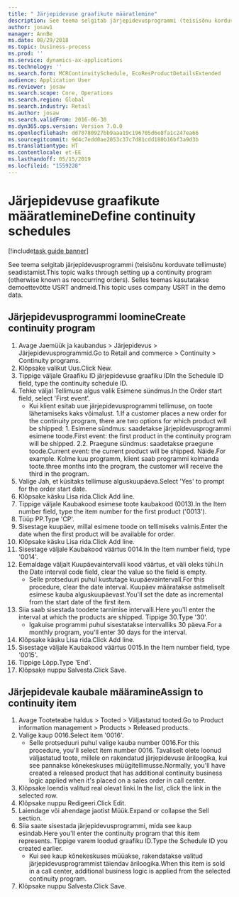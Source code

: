 ```yaml
---
title: " Järjepidevuse graafikute määratlemine"
description: See teema selgitab järjepidevusprogrammi (teisisõnu korduvate tellimuste) seadistamist.
author: josaw1
manager: AnnBe
ms.date: 08/29/2018
ms.topic: business-process
ms.prod: ''
ms.service: dynamics-ax-applications
ms.technology: ''
ms.search.form: MCRContinuitySchedule, EcoResProductDetailsExtended
audience: Application User
ms.reviewer: josaw
ms.search.scope: Core, Operations
ms.search.region: Global
ms.search.industry: Retail
ms.author: josaw
ms.search.validFrom: 2016-06-30
ms.dyn365.ops.version: Version 7.0.0
ms.openlocfilehash: dd70780927bb9aaa19c196705d6e8fa1c247ea66
ms.sourcegitcommit: 9d4c7edd0ae2053c37c7d81cdd180b16bf3a9d3b
ms.translationtype: HT
ms.contentlocale: et-EE
ms.lasthandoff: 05/15/2019
ms.locfileid: "1559228"
---
```

# <a name="define-continuity-schedules"></a><span data-ttu-id="37efc-103"> Järjepidevuse graafikute määratlemine</span><span class="sxs-lookup"><span data-stu-id="37efc-103">Define continuity schedules</span></span>

[!include[task guide banner](../includes/task-guide-banner.md)]

<span data-ttu-id="37efc-104">See teema selgitab järjepidevusprogrammi (teisisõnu korduvate tellimuste) seadistamist.</span><span class="sxs-lookup"><span data-stu-id="37efc-104">This topic walks through setting up a continuity program (otherwise known as reoccurring orders).</span></span> <span data-ttu-id="37efc-105">Selles teemas kasutatakse demoettevõtte USRT andmeid.</span><span class="sxs-lookup"><span data-stu-id="37efc-105">This topic uses company USRT in the demo data.</span></span>


## <a name="create-continuity-program"></a><span data-ttu-id="37efc-106">Järjepidevusprogrammi loomine</span><span class="sxs-lookup"><span data-stu-id="37efc-106">Create continuity program</span></span>
1. <span data-ttu-id="37efc-107">Avage Jaemüük ja kaubandus > Järjepidevus > Järjepidevusprogrammid.</span><span class="sxs-lookup"><span data-stu-id="37efc-107">Go to Retail and commerce > Continuity > Continuity programs.</span></span>
2. <span data-ttu-id="37efc-108">Klõpsake valikut Uus.</span><span class="sxs-lookup"><span data-stu-id="37efc-108">Click New.</span></span>
3. <span data-ttu-id="37efc-109">Tippige väljale Graafiku ID järjepidevuse graafiku ID</span><span class="sxs-lookup"><span data-stu-id="37efc-109">In the Schedule ID field, type the continuity schedule ID.</span></span>
4. <span data-ttu-id="37efc-110">Tehke väljal Tellimuse algus valik Esimene sündmus.</span><span class="sxs-lookup"><span data-stu-id="37efc-110">In the Order start field, select 'First event'.</span></span>
    * <span data-ttu-id="37efc-111">Kui klient esitab uue järjepidevusprogrammi tellimuse, on toote lähetamiseks kaks võimalust. 1.</span><span class="sxs-lookup"><span data-stu-id="37efc-111">If a customer places a new order for the continuity program, there are two options for which product will be shipped:  1.</span></span> <span data-ttu-id="37efc-112">Esimene sündmus: saadetakse järjepidevusprogrammi esimene toode.</span><span class="sxs-lookup"><span data-stu-id="37efc-112">First event: the first product in the continuity program will be shipped.</span></span>  <span data-ttu-id="37efc-113">2.</span><span class="sxs-lookup"><span data-stu-id="37efc-113">2.</span></span> <span data-ttu-id="37efc-114">Praegune sündmus: saadetakse praegune toode.</span><span class="sxs-lookup"><span data-stu-id="37efc-114">Current event: the current product will be shipped.</span></span> <span data-ttu-id="37efc-115">Näide.</span><span class="sxs-lookup"><span data-stu-id="37efc-115">For example.</span></span> <span data-ttu-id="37efc-116">Kolme kuu programm, klient saab programmi kolmanda toote.</span><span class="sxs-lookup"><span data-stu-id="37efc-116">three months into the program, the customer will receive the third in the program.</span></span>  
5. <span data-ttu-id="37efc-117">Valige Jah, et küsitaks tellimuse alguskuupäeva.</span><span class="sxs-lookup"><span data-stu-id="37efc-117">Select 'Yes' to prompt for the order start date.</span></span>
6. <span data-ttu-id="37efc-118">Klõpsake käsku Lisa rida.</span><span class="sxs-lookup"><span data-stu-id="37efc-118">Click Add line.</span></span>
7. <span data-ttu-id="37efc-119">Tippige väljale Kaubakood esimese toote kaubakood (0013).</span><span class="sxs-lookup"><span data-stu-id="37efc-119">In the Item number field, type the item number for the first product ('0013').</span></span>
8. <span data-ttu-id="37efc-120">Tüüp PP.</span><span class="sxs-lookup"><span data-stu-id="37efc-120">Type 'CP'.</span></span>
9. <span data-ttu-id="37efc-121">Sisestage kuupäev, millal esimene toode on tellimiseks valmis.</span><span class="sxs-lookup"><span data-stu-id="37efc-121">Enter the date when the first product will be available for order.</span></span>
10. <span data-ttu-id="37efc-122">Klõpsake käsku Lisa rida.</span><span class="sxs-lookup"><span data-stu-id="37efc-122">Click Add line.</span></span>
11. <span data-ttu-id="37efc-123">Sisestage väljale Kaubakood väärtus 0014.</span><span class="sxs-lookup"><span data-stu-id="37efc-123">In the Item number field, type '0014'.</span></span>
12. <span data-ttu-id="37efc-124">Eemaldage väljalt Kuupäevaintervalli kood väärtus, et väli oleks tühi.</span><span class="sxs-lookup"><span data-stu-id="37efc-124">In the Date interval code field, clear the value so the field is empty.</span></span>
    * <span data-ttu-id="37efc-125">Selle protseduuri puhul kustutage kuupäevaintervall.</span><span class="sxs-lookup"><span data-stu-id="37efc-125">For this procedure, clear the date interval.</span></span> <span data-ttu-id="37efc-126">Kuupäev määratakse astmeliselt esimese kauba alguskuupäevast.</span><span class="sxs-lookup"><span data-stu-id="37efc-126">You'll set the date as incremental from the start date of the first item.</span></span>  
13. <span data-ttu-id="37efc-127">Siia saab sisestada toodete tarnimise intervalli.</span><span class="sxs-lookup"><span data-stu-id="37efc-127">Here you'll enter the interval at which the products are shipped.</span></span> <span data-ttu-id="37efc-128">Tippige 30.</span><span class="sxs-lookup"><span data-stu-id="37efc-128">Type '30'.</span></span>
    * <span data-ttu-id="37efc-129">Igakuise programmi puhul sisestatakse intervalliks 30 päeva.</span><span class="sxs-lookup"><span data-stu-id="37efc-129">For a monthly program, you'll enter 30 days for the interval.</span></span>  
14. <span data-ttu-id="37efc-130">Klõpsake käsku Lisa rida.</span><span class="sxs-lookup"><span data-stu-id="37efc-130">Click Add line.</span></span>
15. <span data-ttu-id="37efc-131">Sisestage väljale Kaubakood väärtus 0015.</span><span class="sxs-lookup"><span data-stu-id="37efc-131">In the Item number field, type '0015'.</span></span>
16. <span data-ttu-id="37efc-132">Tippige Lõpp.</span><span class="sxs-lookup"><span data-stu-id="37efc-132">Type 'End'.</span></span>
17. <span data-ttu-id="37efc-133">Klõpsake nuppu Salvesta.</span><span class="sxs-lookup"><span data-stu-id="37efc-133">Click Save.</span></span>

## <a name="assign-to-continuity-item"></a><span data-ttu-id="37efc-134">Järjepidevale kaubale määramine</span><span class="sxs-lookup"><span data-stu-id="37efc-134">Assign to continuity item</span></span>
1. <span data-ttu-id="37efc-135">Avage Tooteteabe haldus > Tooted > Väljastatud tooted.</span><span class="sxs-lookup"><span data-stu-id="37efc-135">Go to Product information management > Products > Released products.</span></span>
2. <span data-ttu-id="37efc-136">Valige kaup 0016.</span><span class="sxs-lookup"><span data-stu-id="37efc-136">Select item '0016'.</span></span>
    * <span data-ttu-id="37efc-137">Selle protseduuri puhul valige kauba number 0016.</span><span class="sxs-lookup"><span data-stu-id="37efc-137">For this procedure, you'll select item number 0016.</span></span> <span data-ttu-id="37efc-138">Tavaliselt olete loonud väljastatud toote, millele on rakendatud järjepidevuse äriloogika, kui see pannakse kõnekeskuses müügitellimusse.</span><span class="sxs-lookup"><span data-stu-id="37efc-138">Normally, you'll have created a released product that has additional continuity business logic applied when it's placed on a sales order in call center.</span></span>  
3. <span data-ttu-id="37efc-139">Klõpsake loendis valitud real olevat linki.</span><span class="sxs-lookup"><span data-stu-id="37efc-139">In the list, click the link in the selected row.</span></span>
4. <span data-ttu-id="37efc-140">Klõpsake nuppu Redigeeri.</span><span class="sxs-lookup"><span data-stu-id="37efc-140">Click Edit.</span></span>
5. <span data-ttu-id="37efc-141">Laiendage või ahendage jaotist Müük.</span><span class="sxs-lookup"><span data-stu-id="37efc-141">Expand or collapse the Sell section.</span></span>
6. <span data-ttu-id="37efc-142">Siia saate sisestada järjepidevusprogrammi, mida see kaup esindab.</span><span class="sxs-lookup"><span data-stu-id="37efc-142">Here you'll enter the continuity program that this item represents.</span></span> <span data-ttu-id="37efc-143">Tippige varem loodud graafiku ID.</span><span class="sxs-lookup"><span data-stu-id="37efc-143">Type the Schedule ID you created earlier.</span></span>
    * <span data-ttu-id="37efc-144">Kui see kaup kõnekeskuses müüakse, rakendatakse valitud järjepidevusprogrammist täiendav äriloogika.</span><span class="sxs-lookup"><span data-stu-id="37efc-144">When this item is sold in a call center, additional business logic is applied from the selected continuity program.</span></span>  
7. <span data-ttu-id="37efc-145">Klõpsake nuppu Salvesta.</span><span class="sxs-lookup"><span data-stu-id="37efc-145">Click Save.</span></span>

